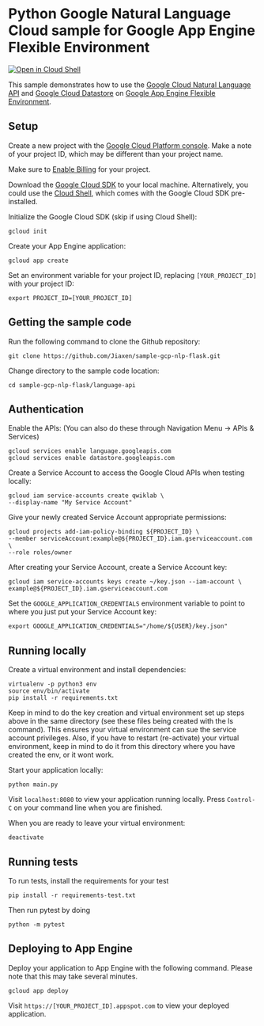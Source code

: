 # Python Google Natural Language Cloud  sample for Google App Engine Flexible Environment

[![Open in Cloud Shell][shell_img]][shell_link]

[shell_img]: http://gstatic.com/cloudssh/images/open-btn.png
[shell_link]: https://console.cloud.google.com/cloudshell/open

This sample demonstrates how to use the [Google Cloud Natural Language API](https://cloud.google.com/natural-language) and [Google Cloud Datastore](https://cloud.google.com/datastore/) on [Google App Engine Flexible Environment](https://cloud.google.com/appengine).

## Setup

Create a new project with the [Google Cloud Platform console](https://console.cloud.google.com/).
Make a note of your project ID, which may be different than your project name.

Make sure to [Enable Billing](https://pantheon.corp.google.com/billing?debugUI=DEVELOPERS)
for your project.

Download the [Google Cloud SDK](https://cloud.google.com/sdk/docs/) to your
local machine. Alternatively, you could use the [Cloud Shell](https://cloud.google.com/shell/docs/quickstart), which comes with the Google Cloud SDK pre-installed.

Initialize the Google Cloud SDK (skip if using Cloud Shell):

    gcloud init

Create your App Engine application:

    gcloud app create

Set an environment variable for your project ID, replacing `[YOUR_PROJECT_ID]`
with your project ID:

    export PROJECT_ID=[YOUR_PROJECT_ID]

## Getting the sample code

Run the following command to clone the Github repository:

    git clone https://github.com/Jiaxen/sample-gcp-nlp-flask.git

Change directory to the sample code location:

    cd sample-gcp-nlp-flask/language-api

## Authentication

Enable the APIs: (You can also do these through Navigation Menu -> APIs & Services)

    gcloud services enable language.googleapis.com
    gcloud services enable datastore.googleapis.com

Create a Service Account to access the Google Cloud APIs when testing locally:

    gcloud iam service-accounts create qwiklab \
    --display-name "My Service Account"

Give your newly created Service Account appropriate permissions:

    gcloud projects add-iam-policy-binding ${PROJECT_ID} \
    --member serviceAccount:example@${PROJECT_ID}.iam.gserviceaccount.com \
    --role roles/owner

After creating your Service Account, create a Service Account key:

    gcloud iam service-accounts keys create ~/key.json --iam-account \
    example@${PROJECT_ID}.iam.gserviceaccount.com

Set the `GOOGLE_APPLICATION_CREDENTIALS` environment variable to point to where
you just put your Service Account key:

    export GOOGLE_APPLICATION_CREDENTIALS="/home/${USER}/key.json"

## Running locally

Create a virtual environment and install dependencies:

    virtualenv -p python3 env
    source env/bin/activate
    pip install -r requirements.txt

Keep in mind to do the key creation and virtual environment set up steps above in the same directory (see these files being created with the ls command). This ensures your virtual environment can sue the service account privileges.
Also, if you have to restart (re-activate) your virtual environment, keep in mind to do it from this directory where you have created the env, or it wont work.

Start your application locally:

    python main.py

Visit `localhost:8080` to view your application running locally. Press `Control-C`
on your command line when you are finished.

When you are ready to leave your virtual environment:

    deactivate
    
## Running tests

To run tests, install the requirements for your test
    
    pip install -r requirements-test.txt

Then run pytest by doing  
    
    python -m pytest

## Deploying to App Engine

Deploy your application to App Engine with the following command. Please note that this may
take several minutes.

    gcloud app deploy

Visit `https://[YOUR_PROJECT_ID].appspot.com` to view your deployed application.
